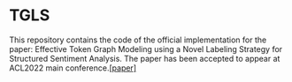 # TGLS
This repository contains the code of the official implementation for the paper: Effective Token Graph Modeling using a Novel Labeling Strategy for Structured Sentiment Analysis. The paper has been accepted to appear at ACL2022 main conference.[[paper]](https://arxiv.org/abs/2203.10796)
